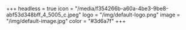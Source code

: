 +++
headless = true
icon = "/media/f354266b-a60a-4be3-9be8-abf53d348bff_4_5005_c.jpeg"
logo = "/img/default-logo.png"
image = "/img/default-image.jpg"
color = "#3d6a7f"
+++
